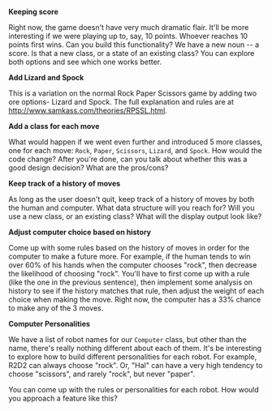 **Keeping score**

Right now, the game doesn't have very much dramatic flair. It'll be more interesting if we were playing up to, say, 10 points. Whoever reaches 10 points first wins. Can you build this functionality? We have a new noun -- a score. Is that a new class, or a state of an existing class? You can explore both options and see which one works better.

**Add Lizard and Spock**

This is a variation on the normal Rock Paper Scissors game by adding two ore options- Lizard and Spock. The full explanation and rules are at http://www.samkass.com/theories/RPSSL.html.

**Add a class for each move**

What would happen if we went even further and introduced 5 more classes, one for each move: ```Rock```, ```Paper```, ```Scissors```, ```Lizard```, and ```Spock```. How would the code change? After you're done, can you talk about whether this was a good design decision? What are the pros/cons?

**Keep track of a history of moves**

As long as the user doesn't quit, keep track of a history of moves by both the human and computer. What data structure will you reach for? Will you use a new class, or an existing class? What will the display output look like?

**Adjust computer choice based on history**

Come up with some rules based on the history of moves in order for the computer to make a future more. For example, if the human tends to win over 60% of his hands when the computer chooses "rock", then decrease the likelihood of choosing "rock". You'll have to first come up with a rule (like the one in the previous sentence), then implement some analysis on history to see if the history matches that rule, then adjust the weight of each choice when making the move. Right now, the computer has a 33% chance to make any of the 3 moves.

**Computer Personalities**

We have a list of robot names for our ```Computer``` class, but other than the name, there's really nothing different about each of them. It's be interesting to explore how to build different personalities for each robot. For example, R2D2 can always choose "rock". Or, "Hal" can have a very high tendency to choose "scissors", and rarely "rock", but never "paper".

You can come up with the rules or personalities for each robot. How would you approach a feature like this?
